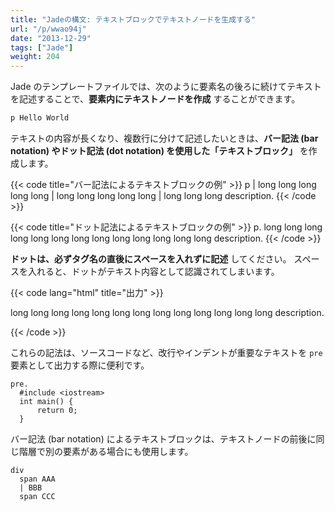 ```yaml
---
title: "Jadeの構文: テキストブロックでテキストノードを生成する"
url: "/p/wwao94j"
date: "2013-12-29"
tags: ["Jade"]
weight: 204
---
```


Jade のテンプレートファイルでは、次のように要素名の後ろに続けてテキストを記述することで、__要素内にテキストノードを作成__ することができます。

```css
p Hello World
```

テキストの内容が長くなり、複数行に分けて記述したいときは、__バー記法 (bar notation) やドット記法 (dot notation) を使用した「テキストブロック」__ を作成します。

{{< code title="バー記法によるテキストブロックの例" >}}
p
  | long long long long long
  | long long long long long
  | long long long description.
{{< /code >}}

{{< code title="ドット記法によるテキストブロックの例" >}}
p.
  long long long long long
  long long long long long
  long long long description.
{{< /code >}}

__ドットは、必ずタグ名の直後にスペースを入れずに記述__ してください。
スペースを入れると、ドットがテキスト内容として認識されてしまいます。

{{< code lang="html" title="出力" >}}
<p>long long long long long
long long long long long
long long long description.</p>
{{< /code >}}

これらの記法は、ソースコードなど、改行やインデントが重要なテキストを `pre` 要素として出力する際に便利です。

```
pre.
  #include <iostream>
  int main() {
      return 0;
  }
```

バー記法 (bar notation) によるテキストブロックは、テキストノードの前後に同じ階層で別の要素がある場合にも使用します。

```
div
  span AAA
  | BBB
  span CCC
```

